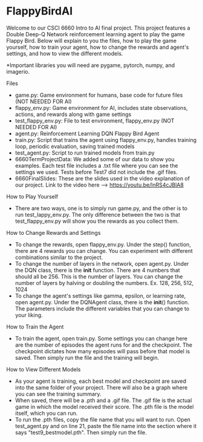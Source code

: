 # FlappyBirdAI

Welcome to our CSCI 6660 Intro to AI final project. This project features a Double Deep-Q Network reinforcement learning agent to play the game Flappy Bird.
Below will explain to you the files, how to play the game yourself, how to train your agent, how to change the rewards and agent's settings, and how to view the different models.

*Important libraries you will need are pygame, pytorch, numpy, and imagerio.

Files
- game.py: Game environment for humans, base code for future files (NOT NEEDED FOR AI)
- flappy_env.py: Game environment for AI, includes state observations, actions, and rewards along with game settings
- test_flappy_env.py: File to test environment, flappy_env.py (NOT NEEDED FOR AI)
- agent.py: Reinforcement Learning DQN Flappy Bird Agent
- train.py: Script that trains the agent using flappy_env.py, handles training loop, periodic evaluation, saving trained models
- test_agent.py: Script to run trained models from train.py
- 6660TermProjectData: We added some of our data to show you examples. Each test file includes a .txt file where you can see the settings we used. Tests before Test7 did not include the .gif files.
- 6660FinalSlides: These are the slides used in the video explanation of our project. Link to the video here --> https://youtu.be/lnRS4cJBlA8

How to Play Yourself
- There are two ways, one is to simply run game.py, and the other is to run test_lappy_env.py. The only difference between the two is that test_flappy_env.py will show you the rewards as you collect them.

How to Change Rewards and Settings
- To change the rewards, open flappy_env.py. Under the step() function, there are 4 rewards you can change. You can experiment with different combinations similar to the project.
- To change the number of layers in the network, open agent.py. Under the DQN class, there is the __init__ function. There are 4 numbers that should all be 256. This is the number of layers.
  You can change the number of layers by halving or doubling the numbers. Ex. 128, 256, 512, 1024 
- To change the agent's settings like gamma, epsilon, or learning rate, open agent.py. Under the DQNAgent class, there is the __init__() function. The parameters include the different variables
  that you can change to your liking.

How to Train the Agent
- To train the agent, open train.py. Some settings you can change here are the number of episodes the agent runs for and the checkpoint. The checkpoint dictates how many episodes will pass before
  that model is saved. Then simply run the file and the training will begin.

How to View Different Models
- As your agent is training, each best model and checkpoint are saved into the same folder of your project. There will also be a graph where you can see the training summary.
- When saved, there will be a .pth and a .gif file. The .gif file is the actual game in which the model received their score. The .pth file is the model itself, which you can run.
- To run the .pth files, copy the file name that you will want to run. Open test_agent.py and on line 21, paste the file name into the section where it says "test9_bestmodel.pth". Then simply run the file.
